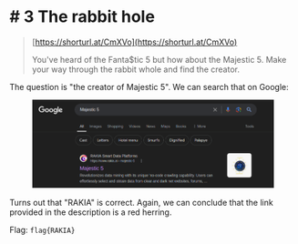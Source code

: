 # # 3 The rabbit hole

> [https://shorturl.at/CmXVo](https://shorturl.at/CmXVo)
>
> You've heard of the Fanta$tic 5 but how about the Majestic 5. Make your way through the rabbit whole and find the creator.

The question is "the creator of Majestic 5". We can search that on Google:

<figure><img src="../../../.gitbook/assets/image (1) (1) (1) (1) (1) (1).png" alt=""><figcaption></figcaption></figure>

Turns out that "RAKIA" is correct. Again, we can conclude that the link provided in the description is a red herring.

Flag: `flag{RAKIA}`
